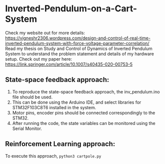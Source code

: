 # Inverted-Pendulum-on-a-Cart-System
Check my website out for more details: https://vigneshr2306.wordpress.com/design-and-control-of-real-time-inverted-pendulum-system-with-force-voltage-parameter-correlation/ </br>
Read my thesis on Study and Control of Dynamics of Inverted Pendulum System to understand the problem statement and details of my hardware setup. Check out my paper here: https://link.springer.com/article/10.1007/s40435-020-00753-5

## State-space feedback approach:
1. To reproduce the state-space feedback approach, the inv_pendulum.ino file should be used.
2. This can be done using the Arduino IDE, and select libraries for STM32F103C8T6 installed in the system.
3. Motor pins, encoder pins should be connected correspondingly to the STM32.
4. After running the code, the state variables can be monitored using the Serial Monitor.

## Reinforcement Learning approach:
To execute this approach, ```python3 cartpole.py```


